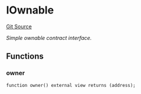 # IOwnable
[Git Source](https://github.com/NaniDAO/accounts/blob/7de36a3d39c803832cd611fb5f109f5ac92c99ae/src/validators/RemoteValidator.sol)

*Simple ownable contract interface.*


## Functions
### owner


```solidity
function owner() external view returns (address);
```

